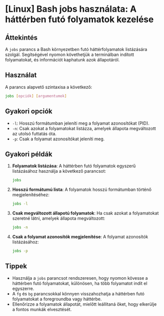 # [Linux] Bash jobs használata: A háttérben futó folyamatok kezelése

## Áttekintés
A `jobs` parancs a Bash környezetben futó háttérfolyamatok listázására szolgál. Segítségével nyomon követhetjük a terminálban indított folyamatokat, és információt kaphatunk azok állapotáról.

## Használat
A parancs alapvető szintaxisa a következő:

```bash
jobs [opciók] [argumentumok]
```

## Gyakori opciók
- `-l`: Hosszú formátumban jeleníti meg a folyamat azonosítókat (PID).
- `-n`: Csak azokat a folyamatokat listázza, amelyek állapota megváltozott az utolsó futtatás óta.
- `-p`: Csak a folyamat azonosítókat jeleníti meg.

## Gyakori példák
1. **Folyamatok listázása**:
   A háttérben futó folyamatok egyszerű listázásához használja a következő parancsot:
   ```bash
   jobs
   ```

2. **Hosszú formátumú lista**:
   A folyamatok hosszú formátumban történő megjelenítéséhez:
   ```bash
   jobs -l
   ```

3. **Csak megváltozott állapotú folyamatok**:
   Ha csak azokat a folyamatokat szeretné látni, amelyek állapota megváltozott:
   ```bash
   jobs -n
   ```

4. **Csak a folyamat azonosítók megjelenítése**:
   A folyamat azonosítók listázásához:
   ```bash
   jobs -p
   ```

## Tippek
- Használja a `jobs` parancsot rendszeresen, hogy nyomon kövesse a háttérben futó folyamatokat, különösen, ha több folyamatot indít el egyszerre.
- A `fg` és `bg` parancsokkal könnyen visszahozhatja a háttérben futó folyamatokat a foregroundba vagy háttérbe.
- Ellenőrizze a folyamatok állapotát, mielőtt leállítaná őket, hogy elkerülje a fontos munkák elvesztését.